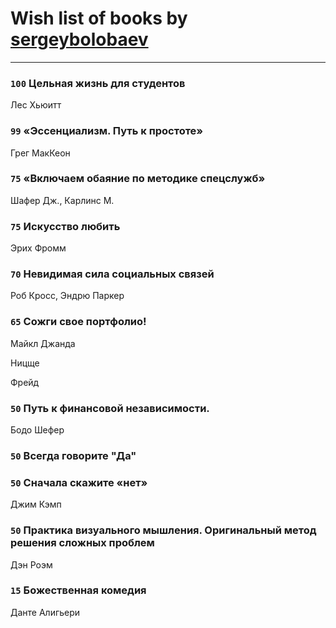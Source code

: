 # Wish list of books by [sergeybolobaev](http://vk.com/id37918255)
---

### `100` Цельная жизнь для студентов
Лес Хьюитт

### `99` «Эссенциализм. Путь к простоте»
Грег МакКеон

### `75` «Включаем обаяние по методике спецслужб»
Шафер Дж., Карлинс М.

### `75` Искусство любить
Эрих Фромм

### `70` Невидимая сила социальных связей
Роб Кросс, Эндрю Паркер

### `65` Сожги свое портфолио!
Майкл Джанда

Ницще

Фрейд

### `50` Путь к финансовой независимости.
Бодо Шефер

### `50` Всегда говорите "Да"

### `50` Сначала скажите «нет»
Джим Кэмп

### `50` Практика визуального мышления. Оригинальный метод решения сложных проблем
Дэн Роэм

### `15` Божественная комедия
Данте Алигьери

